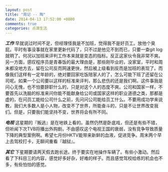 ```yaml
---
layout: post
title: "周记 -- 陶"
date: 2014-04-13 17:52:00 +0800
comments: true
categories: 点滴生活
---
```

***工作*** 早就说过时间不足，但经理怪我是不加班，觉得我不是好员工。放他个臭屁。平时有事没事就在家里更新代码了，只不过是他见不到而已，只要一查git log就明了。何况以加班来评判工作本来就是变态的指标。反正这家伙令我非常不爽。另一方面，感叹程序员是青春饭的最大理由是，那些刚毕业的，没家室，平时和周末都没地方去，留在公司反而网速更快，然后被上级看到反而是加班的表现了。而像我们这样有一定年龄的，绝对要回家吃饭陪家人的了，怎么可能下班了还留在公司呢。如果一个公司要以这样的标准来评判，那么悲伤的还是我们啊。这件事我是问心无愧，也不怕要辞职什么的，只是对这个人的态度不爽。公司和国家一样，不要首先以洗脑的标准来问你能不能献身给公司或国家这样的职业道德之类，那都是虚的，在问员工能给公司什么之前，先问问公司能给员工什么。不要用成功学来说教，我们大多数人是小人物，改变不了世界，所能奋斗的，只是不让世界改变我们。但是，只要我们能坚持不变，世界将会有所不同。

***电视*** 这星期的『叛逃』是在地铁上看的。虽然仍然是卧底戏，但还是有些不错，但听闻下次TVB将播出外购剧，不由感叹这个电视王国的衰弱，没有竞争导致质量下降的典型案例啊。希望七月份HKTV能带来新鲜的血液，促进竞争。周末两个早上去驾校打卡，无聊间重看『越狱』。

***其它*** 下星期要请两天假去跑长途。终于要实在地操作车辆了。有些小激动。然后看了下科目三的内容，感觉好多好杂，好难的样子。而且感觉驾校给练的机会也不多，有些怕怕的感觉。


